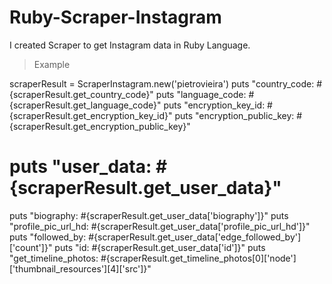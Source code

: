 # Ruby-Scraper-Instagram
I created Scraper to get Instagram data in Ruby Language.


> Example

scraperResult = ScraperInstagram.new('pietrovieira')
puts "country_code: #{scraperResult.get_country_code}"
puts "language_code: #{scraperResult.get_language_code}"
puts "encryption_key_id: #{scraperResult.get_encryption_key_id}"
puts "encryption_public_key: #{scraperResult.get_encryption_public_key}"
# puts "user_data: #{scraperResult.get_user_data}"
puts "biography: #{scraperResult.get_user_data['biography']}"
puts "profile_pic_url_hd: #{scraperResult.get_user_data['profile_pic_url_hd']}"
puts "followed_by: #{scraperResult.get_user_data['edge_followed_by']['count']}"
puts "id: #{scraperResult.get_user_data['id']}"
puts "get_timeline_photos: #{scraperResult.get_timeline_photos[0]['node']['thumbnail_resources'][4]['src']}"
